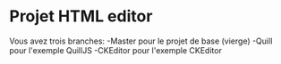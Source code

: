 # Projet HTML editor

Vous avez trois branches:
-Master pour le projet de base (vierge)
-Quill pour l'exemple QuillJS
-CKEditor pour l'exemple CKEditor

